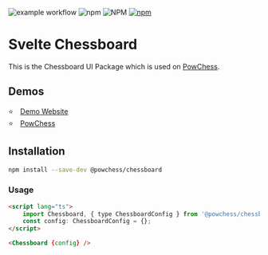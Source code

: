 ![example workflow](https://github.com/powchess/chessboard/actions/workflows/main.yml/badge.svg)
![npm](https://img.shields.io/npm/dt/@powchess/chessboard)
![NPM](https://img.shields.io/npm/l/@powchess/chessboard)
[![npm](https://img.shields.io/npm/v/@powchess/chessboard)](https://www.npmjs.com/package/@powchess/chessboard)

# Svelte Chessboard

This is the Chessboard UI Package which is used on [PowChess](https://powchess.com).

## Demos

⭐️ <a href="https://board.powchess.com/" target="_blank">Demo Website</a>\
⭐️ <a href="https://powchess.com/" target="_blank">PowChess</a>

## Installation

```sh
npm install --save-dev @powchess/chessboard
```

### Usage

```html
<script lang="ts">
	import Chessboard, { type ChessboardConfig } from '@powchess/chessboard';
	const config: ChessboardConfig = {};
</script>

<Chessboard {config} />
```
